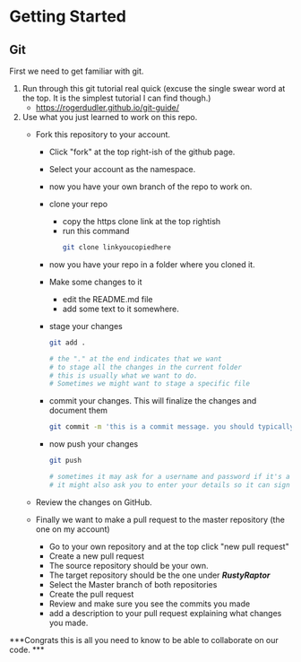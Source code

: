 # Getting Started

## Git
First we need to get familiar with git. 
1. Run through this git tutorial real quick (excuse the single swear word at the top. It is the simplest tutorial I can find though.)
    - https://rogerdudler.github.io/git-guide/
2. Use what you just learned to work on this repo.
    - Fork this repository to your account.
        - Click "fork" at the top right-ish of the github page.
        - Select your account as the namespace.
        - now you have your own branch of the repo to work on. 
        - clone your repo
            - copy the https clone link at the top rightish
            - run this command
                ```bash
                git clone linkyoucopiedhere
                ```

        - now you have your repo in a folder where you cloned it. 
        - Make some changes to it
            - edit the README.md file
            - add some text to it somewhere.
        - stage your changes
            ```bash
            git add .

            # the "." at the end indicates that we want
            # to stage all the changes in the current folder
            # this is usually what we want to do. 
            # Sometimes we might want to stage a specific file
            ```

        - commit your changes. This will finalize the changes and document them
            ```bash 
            git commit -m 'this is a commit message. you should typically put something descriptive of your changes here :)'
            ```
        - now push your changes
            ```bash
            git push

            # sometimes it may ask for a username and password if it's a private repository.
            # it might also ask you to enter your details so it can sign your commits. 
            ```

    - Review the changes on GitHub.
    - Finally we want to make a pull request to the master repository (the one on my account)
        - Go to your own repository and at the top click "new pull request"
        - Create a new pull request
        - The source repository should be your own.
        - The target repository should be the one under ***RustyRaptor***
        - Select the Master branch of both repositories
        - Create the pull request
        - Review and make sure you see the commits you made
        - add a description to your pull request explaining what changes you made. 

***Congrats this is all you need to know to be able to collaborate on our code. ***
